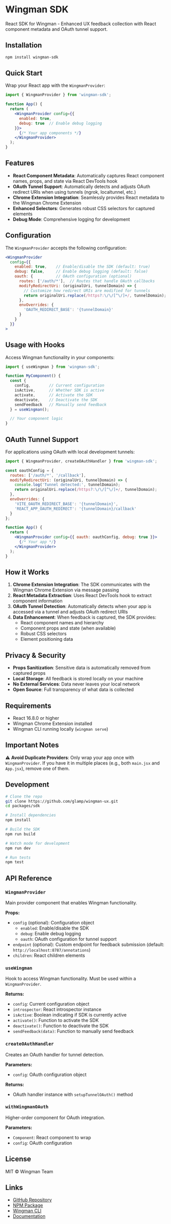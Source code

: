 # Wingman SDK

React SDK for Wingman - Enhanced UX feedback collection with React component metadata and OAuth tunnel support.

## Installation

```bash
npm install wingman-sdk
```

## Quick Start

Wrap your React app with the `WingmanProvider`:

```jsx
import { WingmanProvider } from 'wingman-sdk';

function App() {
  return (
    <WingmanProvider config={{
      enabled: true,
      debug: true  // Enable debug logging
    }}>
      {/* Your app components */}
    </WingmanProvider>
  );
}
```

## Features

- **React Component Metadata**: Automatically captures React component names, props, and state via React DevTools hook
- **OAuth Tunnel Support**: Automatically detects and adjusts OAuth redirect URIs when using tunnels (ngrok, localtunnel, etc.)
- **Chrome Extension Integration**: Seamlessly provides React metadata to the Wingman Chrome Extension
- **Enhanced Selectors**: Generates robust CSS selectors for captured elements
- **Debug Mode**: Comprehensive logging for development

## Configuration

The `WingmanProvider` accepts the following configuration:

```jsx
<WingmanProvider
  config={{
    enabled: true,    // Enable/disable the SDK (default: true)
    debug: false,     // Enable debug logging (default: false)
    oauth: {          // OAuth configuration (optional)
      routes: ['/auth/*'],  // Routes that handle OAuth callbacks
      modifyRedirectUri: (originalUri, tunnelDomain) => {
        // Customize how redirect URIs are modified for tunnels
        return originalUri.replace(/https?:\/\/[^\/]+/, tunnelDomain);
      },
      envOverrides: {
        'OAUTH_REDIRECT_BASE': '{tunnelDomain}'
      }
    }
  }}
>
```

## Usage with Hooks

Access Wingman functionality in your components:

```jsx
import { useWingman } from 'wingman-sdk';

function MyComponent() {
  const {
    config,        // Current configuration
    isActive,      // Whether SDK is active
    activate,      // Activate the SDK
    deactivate,    // Deactivate the SDK
    sendFeedback   // Manually send feedback
  } = useWingman();

  // Your component logic
}
```

## OAuth Tunnel Support

For applications using OAuth with local development tunnels:

```jsx
import { WingmanProvider, createOAuthHandler } from 'wingman-sdk';

const oauthConfig = {
  routes: ['/auth/*', '/callback'],
  modifyRedirectUri: (originalUri, tunnelDomain) => {
    console.log('Tunnel detected:', tunnelDomain);
    return originalUri.replace(/https?:\/\/[^\/]+/, tunnelDomain);
  },
  envOverrides: {
    'VITE_OAUTH_REDIRECT_BASE': '{tunnelDomain}',
    'REACT_APP_OAUTH_REDIRECT': '{tunnelDomain}/callback'
  }
};

function App() {
  return (
    <WingmanProvider config={{ oauth: oauthConfig, debug: true }}>
      {/* Your app */}
    </WingmanProvider>
  );
}
```

## How it Works

1. **Chrome Extension Integration**: The SDK communicates with the Wingman Chrome Extension via message passing
2. **React Metadata Extraction**: Uses React DevTools hook to extract component information
3. **OAuth Tunnel Detection**: Automatically detects when your app is accessed via a tunnel and adjusts OAuth redirect URIs
4. **Data Enhancement**: When feedback is captured, the SDK provides:
   - React component names and hierarchy
   - Component props and state (when available)
   - Robust CSS selectors
   - Element positioning data

## Privacy & Security

- **Props Sanitization**: Sensitive data is automatically removed from captured props
- **Local Storage**: All feedback is stored locally on your machine
- **No External Services**: Data never leaves your local network
- **Open Source**: Full transparency of what data is collected

## Requirements

- React 16.8.0 or higher
- Wingman Chrome Extension installed
- Wingman CLI running locally (`wingman serve`)

## Important Notes

⚠️ **Avoid Duplicate Providers**: Only wrap your app once with `WingmanProvider`. If you have it in multiple places (e.g., both `main.jsx` and `App.jsx`), remove one of them.

## Development

```bash
# Clone the repo
git clone https://github.com/glamp/wingman-ux.git
cd packages/sdk

# Install dependencies
npm install

# Build the SDK
npm run build

# Watch mode for development
npm run dev

# Run tests
npm test
```

## API Reference

### `WingmanProvider`

Main provider component that enables Wingman functionality.

**Props:**
- `config` (optional): Configuration object
  - `enabled`: Enable/disable the SDK
  - `debug`: Enable debug logging
  - `oauth`: OAuth configuration for tunnel support
- `endpoint` (optional): Custom endpoint for feedback submission (default: `http://localhost:8787/annotations`)
- `children`: React children elements

### `useWingman`

Hook to access Wingman functionality. Must be used within a `WingmanProvider`.

**Returns:**
- `config`: Current configuration object
- `introspector`: React introspector instance
- `isActive`: Boolean indicating if SDK is currently active
- `activate()`: Function to activate the SDK
- `deactivate()`: Function to deactivate the SDK
- `sendFeedback(data)`: Function to manually send feedback

### `createOAuthHandler`

Creates an OAuth handler for tunnel detection.

**Parameters:**
- `config`: OAuth configuration object

**Returns:**
- OAuth handler instance with `setupTunnelOAuth()` method

### `withWingmanOAuth`

Higher-order component for OAuth integration.

**Parameters:**
- `Component`: React component to wrap
- `config`: OAuth configuration

## License

MIT © Wingman Team

## Links

- [GitHub Repository](https://github.com/glamp/wingman-ux)
- [NPM Package](https://www.npmjs.com/package/wingman-sdk)
- [Wingman CLI](https://www.npmjs.com/package/wingman-cli)
- [Documentation](https://github.com/glamp/wingman-ux/tree/main/packages/sdk)